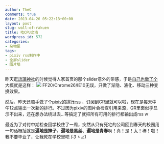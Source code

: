 ```yaml
---
author: TheC
comments: true
date: 2013-04-20 05:22:13+00:00
layout: post
slug: wall-of-rakuen
title: 吃CPU之墙
wordpress_id: 572
categories:
- 杂物屋
tags:
- pixiv rss制作中
- 全屏slider
- 图片墙
---
```


昨天逛[琉璃神社](http://www.hacg.me/)的时候觉得人家首页的那个slider意外的带感，于是[自己也做了个](http://rakuen.thec.me/)
大概就是这样：
![](http://thec.u.qiniudn.com/NdkWcp0.jpg)
FF20/Chrome26/IE10无误，只做了渐隐、液化、移动三种变换效果。

然后，昨天还顺手做了个[pixiv的排行rss](http://rakuen.thec.me/PixivRss)
，订阅到GR里就可以啦，现在是每天中午12点输出一次新的排行。不过因为pixiv的图片会检查引用来源，GR里面似乎显示不出来，还在想办法绕过去...等搞定了就把所有可用的排行都输出成rss w

最近为了对付中期检查回学校住了一周，突然从只有死宅的公司回到春天的校园用一句话概括就是**遍地是妹子、遍地是黑丝、遍地是青春**啊！真！是！太！棒！啦！我不要毕业了，让我死在学校里吧 _(:3ゝ∠)_
